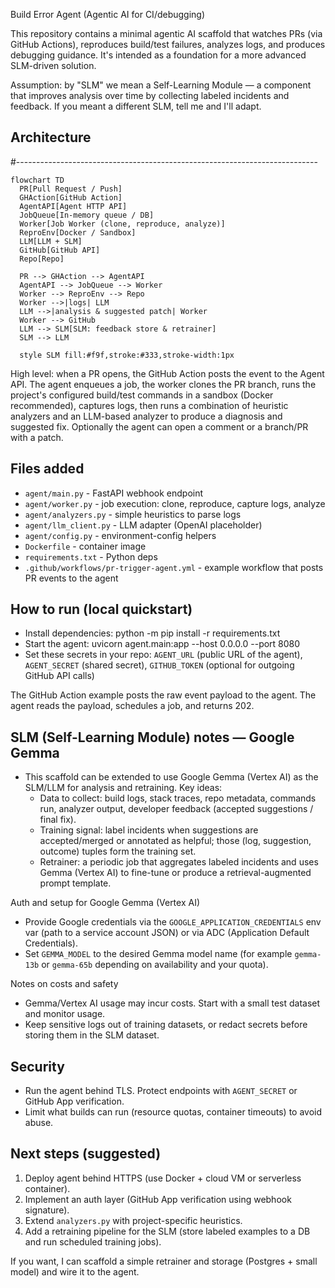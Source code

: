 ﻿Build Error Agent (Agentic AI for CI/debugging)

This repository contains a minimal agentic AI scaffold that watches PRs (via GitHub Actions), reproduces build/test failures, analyzes logs, and produces debugging guidance. It's intended as a foundation for a more advanced SLM-driven solution.

Assumption: by "SLM" we mean a Self-Learning Module — a component that improves analysis over time by collecting labeled incidents and feedback. If you meant a different SLM, tell me and I'll adapt.

## Architecture

#---------------------------------------------------------------------------
```
flowchart TD
  PR[Pull Request / Push]
  GHAction[GitHub Action]
  AgentAPI[Agent HTTP API]
  JobQueue[In-memory queue / DB]
  Worker[Job Worker (clone, reproduce, analyze)]
  ReproEnv[Docker / Sandbox]
  LLM[LLM + SLM]
  GitHub[GitHub API]
  Repo[Repo]

  PR --> GHAction --> AgentAPI
  AgentAPI --> JobQueue --> Worker
  Worker --> ReproEnv --> Repo
  Worker -->|logs| LLM
  LLM -->|analysis & suggested patch| Worker
  Worker --> GitHub
  LLM --> SLM[SLM: feedback store & retrainer]
  SLM --> LLM

  style SLM fill:#f9f,stroke:#333,stroke-width:1px
```
High level: when a PR opens, the GitHub Action posts the event to the Agent API. The agent enqueues a job, the worker clones the PR branch, runs the project's configured build/test commands in a sandbox (Docker recommended), captures logs, then runs a combination of heuristic analyzers and an LLM-based analyzer to produce a diagnosis and suggested fix. Optionally the agent can open a comment or a branch/PR with a patch.

## Files added
- `agent/main.py` - FastAPI webhook endpoint
- `agent/worker.py` - job execution: clone, reproduce, capture logs, analyze
- `agent/analyzers.py` - simple heuristics to parse logs
- `agent/llm_client.py` - LLM adapter (OpenAI placeholder)
- `agent/config.py` - environment-config helpers
- `Dockerfile` - container image
- `requirements.txt` - Python deps
- `.github/workflows/pr-trigger-agent.yml` - example workflow that posts PR events to the agent

## How to run (local quickstart)

- Install dependencies: python -m pip install -r requirements.txt
- Start the agent: uvicorn agent.main:app --host 0.0.0.0 --port 8080
- Set these secrets in your repo: `AGENT_URL` (public URL of the agent), `AGENT_SECRET` (shared secret), `GITHUB_TOKEN` (optional for outgoing GitHub API calls)

The GitHub Action example posts the raw event payload to the agent. The agent reads the payload, schedules a job, and returns 202.

## SLM (Self-Learning Module) notes — Google Gemma

- This scaffold can be extended to use Google Gemma (Vertex AI) as the SLM/LLM for analysis and retraining. Key ideas:
  - Data to collect: build logs, stack traces, repo metadata, commands run, analyzer output, developer feedback (accepted suggestions / final fix).
  - Training signal: label incidents when suggestions are accepted/merged or annotated as helpful; those (log, suggestion, outcome) tuples form the training set.
  - Retrainer: a periodic job that aggregates labeled incidents and uses Gemma (Vertex AI) to fine-tune or produce a retrieval-augmented prompt template.

Auth and setup for Google Gemma (Vertex AI)

- Provide Google credentials via the `GOOGLE_APPLICATION_CREDENTIALS` env var (path to a service account JSON) or via ADC (Application Default Credentials).
- Set `GEMMA_MODEL` to the desired Gemma model name (for example `gemma-13b` or `gemma-65b` depending on availability and your quota).

Notes on costs and safety

- Gemma/Vertex AI usage may incur costs. Start with a small test dataset and monitor usage.
- Keep sensitive logs out of training datasets, or redact secrets before storing them in the SLM dataset.


## Security
- Run the agent behind TLS. Protect endpoints with `AGENT_SECRET` or GitHub App verification.
- Limit what builds can run (resource quotas, container timeouts) to avoid abuse.

## Next steps (suggested)

1. Deploy agent behind HTTPS (use Docker + cloud VM or serverless container).
2. Implement an auth layer (GitHub App verification using webhook signature).
3. Extend `analyzers.py` with project-specific heuristics.
4. Add a retraining pipeline for the SLM (store labeled examples to a DB and run scheduled training jobs).

If you want, I can scaffold a simple retrainer and storage (Postgres + small model) and wire it to the agent.


